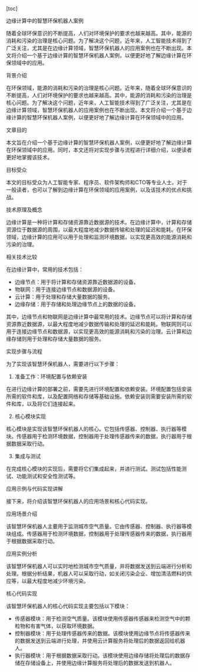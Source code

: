 
[toc]                    
                
                
边缘计算中的智慧环保机器人案例

随着全球环保意识的不断提高，人们对环境保护的要求也越来越高。其中，能源的消耗和污染的治理是核心问题。为了解决这个问题，近年来，人工智能技术得到了广泛关注，尤其是在边缘计算领域，智慧环保机器人的应用案例也在不断出现。本文将介绍一个基于边缘计算的智慧环保机器人案例，以便更好地了解边缘计算在环保领域中的应用。

背景介绍

在环保领域，能源的消耗和污染的治理是核心问题。近年来，随着全球环保意识的不断提高，人们对环境保护的要求也越来越高。其中，能源的消耗和污染的治理是核心问题。为了解决这个问题，近年来，人工智能技术得到了广泛关注，尤其是在边缘计算领域，智慧环保机器人的应用案例也在不断出现。本文将介绍一个基于边缘计算的智慧环保机器人案例，以便更好地了解边缘计算在环保领域中的应用。

文章目的

本文旨在介绍一个基于边缘计算的智慧环保机器人案例，以便更好地了解边缘计算在环保领域中的应用。同时，本文还将对实现步骤与流程进行详细介绍，以便读者更好地掌握该技术。

目标受众

本文的目标受众为人工智能专家、程序员、软件架构师和CTO等专业人士。对于一般读者，也可以了解到边缘计算在环保领域的应用案例，以及该技术的优点和挑战。

技术原理及概念

边缘计算是一种将计算和存储资源靠近数据源的技术。在边缘计算中，计算和存储资源位于数据源的周围，以最大程度地减少数据传输和处理的延迟和能耗。在环保领域，边缘计算的应用可以用于处理和监测环境数据，以实现更高效的能源消耗和污染的治理。

相关技术比较

在边缘计算中，常用的技术包括：

- 边缘节点：用于将计算和存储资源靠近数据源的设备。
- 物联网：用于连接边缘节点和数据源的设备。
- 云计算：用于处理和存储大量数据的服务。
- 边缘存储：用于存储和处理边缘节点上的数据的设备。

其中，边缘节点和物联网是边缘计算中最常用的技术。边缘节点可以将计算和存储资源靠近数据源，以最大程度地减少数据传输和处理的延迟和能耗。物联网则可以用于连接边缘节点和数据源，以实现更高效的能源消耗和污染的治理。云计算和边缘存储则用于处理和存储大量数据的服务。

实现步骤与流程

为了实现该智慧环保机器人，需要进行以下步骤：

1. 准备工作：环境配置与依赖安装

在进行边缘计算的部署之前，需要先进行环境配置和依赖安装。环境配置包括安装所需的软件和库，以及配置网络和存储等基础设施。依赖安装则需要安装所需的软件和库，以及将它们连接起来。

2. 核心模块实现

核心模块是实现该智慧环保机器人的核心。它包括传感器、控制器、执行器等模块。传感器用于检测环境数据，控制器用于处理传感器传来的数据，执行器用于根据数据采取行动。

3. 集成与测试

在完成核心模块的实现后，需要将它们集成起来，并进行测试。测试包括性能测试、功能测试和安全性测试等。

应用示例与代码实现讲解

接下来，将介绍该智慧环保机器人的应用场景和核心代码实现。

应用场景介绍

该智慧环保机器人主要用于监测城市空气质量。它由传感器、控制器、执行器等模块组成。传感器用于检测环境数据，控制器用于处理传感器传来的数据，执行器用于根据数据采取行动。

应用实例分析

该智慧环保机器人可以实时地检测城市空气质量，并将数据发送到云端进行分析和处理。根据分析结果，机器人可以采取行动，如关闭污染企业、增加清洁燃料的供应等，以最大程度地减少环境污染。

核心代码实现

该智慧环保机器人的核心代码实现主要包括以下模块：

- 传感器模块：用于检测空气质量。该模块使用传感器传感器来检测空气中的颗粒物和有害气体，以获取环境数据。
- 控制器模块：用于处理传感器传来的数据。该模块使用边缘节点将传感器传来的数据发送到云端进行处理，并使用云计算服务将处理后的数据返回给机器人。
- 执行器模块：用于根据数据采取行动。该模块使用边缘存储将处理后的数据存储在存储设备上，并使用边缘计算服务将处理后的数据发送到机器人。

